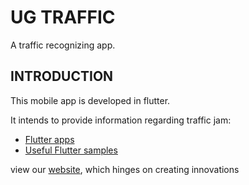 # UG TRAFFIC

A traffic recognizing app.

## INTRODUCTION

This mobile app is developed in flutter.

It intends to provide information regarding traffic jam:

- [Flutter apps](https://flutter.dev/docs/get-started/codelab)
- [Useful Flutter samples](https://flutter.dev/docs/cookbook)

 view our
[website](https://pivosoftltd.com/), which hinges on creating innovations
